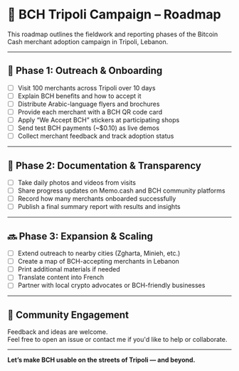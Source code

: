 # 📍 BCH Tripoli Campaign – Roadmap

This roadmap outlines the fieldwork and reporting phases of the Bitcoin Cash merchant adoption campaign in Tripoli, Lebanon.

---

## 🔄 Phase 1: Outreach & Onboarding

- [ ] Visit 100 merchants across Tripoli over 10 days  
- [ ] Explain BCH benefits and how to accept it  
- [ ] Distribute Arabic-language flyers and brochures  
- [ ] Provide each merchant with a BCH QR code card  
- [ ] Apply “We Accept BCH” stickers at participating shops  
- [ ] Send test BCH payments (~$0.10) as live demos  
- [ ] Collect merchant feedback and track adoption status  

---

## 🔄 Phase 2: Documentation & Transparency

- [ ] Take daily photos and videos from visits  
- [ ] Share progress updates on Memo.cash and BCH community platforms  
- [ ] Record how many merchants onboarded successfully  
- [ ] Publish a final summary report with results and insights  

---

## 🔜 Phase 3: Expansion & Scaling

- [ ] Extend outreach to nearby cities (Zgharta, Minieh, etc.)  
- [ ] Create a map of BCH-accepting merchants in Lebanon  
- [ ] Print additional materials if needed  
- [ ] Translate content into French 
- [ ] Partner with local crypto advocates or BCH-friendly businesses  

---

## 💬 Community Engagement

Feedback and ideas are welcome.  
Feel free to open an issue or contact me if you'd like to help or collaborate.

---

**Let’s make BCH usable on the streets of Tripoli — and beyond.**
